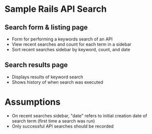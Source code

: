 # Sample Rails API Search

## Search form & listing page

* Form for performing a keywords search of an API
* View recent searches and count for each term in a sidebar
* Sort recent searches sidebar by keyword, count, and date

## Search results page

* Displays results of keyword search
* Shows history of when search was executed

# Assumptions

* On recent searches sidebar, "date" refers to initial creation date of search term (first time a search was run)
* Only successful API searches should be recorded